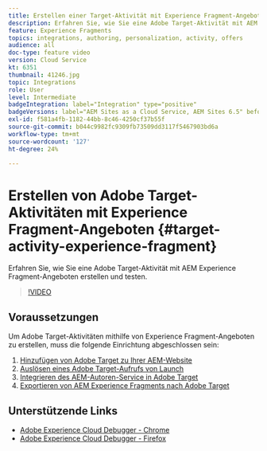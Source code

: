 ```yaml
---
title: Erstellen einer Target-Aktivität mit Experience Fragment-Angeboten
description: Erfahren Sie, wie Sie eine Adobe Target-Aktivität mit AEM Experience Fragment-Angeboten erstellen und testen.
feature: Experience Fragments
topics: integrations, authoring, personalization, activity, offers
audience: all
doc-type: feature video
version: Cloud Service
kt: 6351
thumbnail: 41246.jpg
topic: Integrations
role: User
level: Intermediate
badgeIntegration: label="Integration" type="positive"
badgeVersions: label="AEM Sites as a Cloud Service, AEM Sites 6.5" before-title="false"
exl-id: f581a4fb-1182-44bb-8c46-4250cf37b55f
source-git-commit: b044c9982fc9309fb73509dd3117f5467903bd6a
workflow-type: tm+mt
source-wordcount: '127'
ht-degree: 24%

---
```


# Erstellen von Adobe Target-Aktivitäten mit Experience Fragment-Angeboten {#target-activity-experience-fragment}

Erfahren Sie, wie Sie eine Adobe Target-Aktivität mit AEM Experience Fragment-Angeboten erstellen und testen.

>[!VIDEO](https://video.tv.adobe.com/v/41246?quality=12&learn=on)

## Voraussetzungen

Um Adobe Target-Aktivitäten mithilfe von Experience Fragment-Angeboten zu erstellen, muss die folgende Einrichtung abgeschlossen sein:

1. [Hinzufügen von Adobe Target zu Ihrer AEM-Website](./add-target-launch-extension.md)
1. [Auslösen eines Adobe Target-Aufrufs von Launch](./load-and-fire-target.md)
1. [Integrieren des AEM-Autoren-Service in Adobe Target](./setup-aem-target-cloud-service.md)
1. [Exportieren von AEM Experience Fragments nach Adobe Target](./export-experience-fragment-target.md)

## Unterstützende Links

* [Adobe Experience Cloud Debugger - Chrome](https://chrome.google.com/webstore/detail/adobe-experience-cloud-de/ocdmogmohccmeicdhlhhgepeaijenapj)
* [Adobe Experience Cloud Debugger - Firefox](https://addons.mozilla.org/en-US/firefox/addon/adobe-experience-platform-dbg/)

